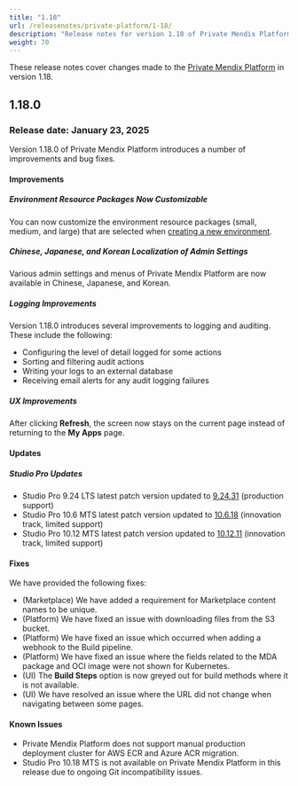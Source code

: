 ```yaml
---
title: "1.18"
url: /releasenotes/private-platform/1-18/
description: "Release notes for version 1.18 of Private Mendix Platform"
weight: 70
---
```


These release notes cover changes made to the [Private Mendix Platform](/private-mendix-platform/) in version 1.18.

## 1.18.0

### Release date: January 23, 2025

Version 1.18.0 of Private Mendix Platform introduces a number of improvements and bug fixes.

#### Improvements

##### Environment Resource Packages Now Customizable

You can now customize the environment resource packages (small, medium, and large) that are selected when [creating a new environment](/developerportal/deploy/private-cloud-deploy/#create-environment).

##### Chinese, Japanese, and Korean Localization of Admin Settings

Various admin settings and menus of Private Mendix Platform are now available in Chinese, Japanese, and Korean.

##### Logging Improvements

Version 1.18.0 introduces several improvements to logging and auditing. These include the following:

* Configuring the level of detail logged for some actions
* Sorting and filtering audit actions
* Writing your logs to an external database
* Receiving email alerts for any audit logging failures

##### UX Improvements

After clicking **Refresh**, the screen now stays on the current page instead of returning to the **My Apps** page.

#### Updates

##### Studio Pro Updates

* Studio Pro 9.24 LTS latest patch version updated to [9.24.31](/releasenotes/studio-pro/9.24/#92431) (production support)
* Studio Pro 10.6 MTS latest patch version updated to [10.6.18](/releasenotes/studio-pro/10.6/#10618) (innovation track, limited support)
* Studio Pro 10.12 MTS latest patch version updated to [10.12.11](/releasenotes/studio-pro/10.12/#101211) (innovation track, limited support)

#### Fixes

We have provided the following fixes:

* (Marketplace) We have added a requirement for Marketplace content names to be unique.
* (Platform) We have fixed an issue with downloading files from the S3 bucket.
* (Platform) We have fixed an issue which occurred when adding a webhook to the Build pipeline.
* (Platform) We have fixed an issue where the fields related to the MDA package and OCI image were not shown for Kubernetes.
* (UI) The **Build Steps** option is now greyed out for build methods where it is not available.
* (UI) We have resolved an issue where the URL did not change when navigating between some pages.

#### Known Issues

* Private Mendix Platform does not support manual production deployment cluster for AWS ECR and Azure ACR migration.
* Studio Pro 10.18 MTS is not available on Private Mendix Platform in this release due to ongoing Git incompatibility issues.
